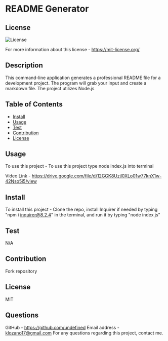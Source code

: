 
  # README Generator

  ## License
  ![License](https://img.shields.io/badge/License-MIT-yellow.svg)
 
  For more information about this license - <https://mit-license.org/>


  ## Description
   This command-line application generates a professional README file for a development project. The program will grab your input and create a markdown file. The project utilizes Node.js

  ## Table of Contents

  - [Install](#install)
  - [Usage](#usage)
  - [Test](#test)
  - [Contribution](#contribution)
  - [License](#license)

  ## Usage

  To use this project - To use this project type node index.js into terminal

  Video Link - https://drive.google.com/file/d/12GGK8Uzjl0XLo01w77knX1w-42Nso5i5/view

  ## Install

  To install this project - Clone the repo, install Inquirer if needed by typing "npm i inquirer@8.2.4" in the terminal, and run it by typing "node index.js"

  ## Test
  N/A

  ## Contribution
  Fork repository

  ## License
  MIT

  ## Questions
  GitHub - https://github.com/undefined 
  Email address - klozano17@gmail.com
  For any questions regarding this project, contact me.

